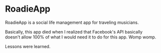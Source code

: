#  RoadieApp 

RoadieApp is a social life management app for traveling musicians.

Basically, this app died when I realized that Facebook's API basically doesn't allow 100% of what I would need it to do for this app. Womp womp.

Lessons were learned.
